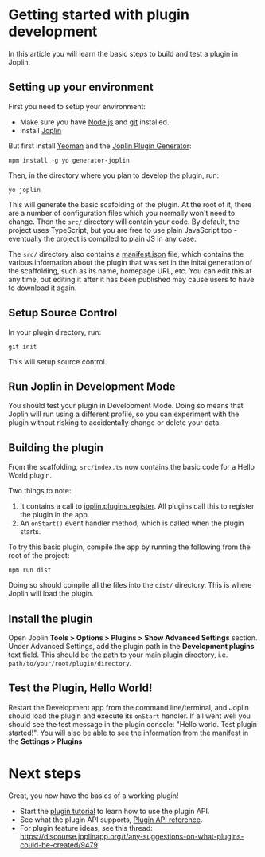 # Getting started with plugin development

In this article you will learn the basic steps to build and test a plugin in Joplin.

## Setting up your environment

First you need to setup your environment:

- Make sure you have [Node.js](https://nodejs.org/) and [git](https://git-scm.com) installed.
- Install [Joplin](https://joplinapp.org/)

But first install [Yeoman](https://yeoman.io/) and the [Joplin Plugin Generator](https://github.com/laurent22/joplin/tree/dev/packages/generator-joplin):
	
	npm install -g yo generator-joplin

Then, in the directory where you plan to develop the plugin, run:

	yo joplin

This will generate the basic scafolding of the plugin. At the root of it, there are a number of configuration files which you normally won't need to change. Then the `src/` directory will contain your code. By default, the project uses TypeScript, but you are free to use plain JavaScript too - eventually the project is compiled to plain JS in any case.

The `src/` directory also contains a [manifest.json](https://github.com/laurent22/joplin/blob/dev/readme/api/references/plugin_manifest.md) file, which contains the various information about the plugin that was set in the inital generation of the scaffolding, such as its name, homepage URL, etc. You can edit this at any time, but editing it after it has been published may cause users to have to download it again.

## Setup Source Control 

In your plugin directory, run: 

	git init 

This will setup source control.


## Run Joplin in Development Mode

You should test your plugin in Development Mode. Doing so means that Joplin will run using a different profile, so you can experiment with the plugin without risking to accidentally change or delete your data.

## Building the plugin

From the scaffolding, `src/index.ts` now contains the basic code for a Hello World plugin. 

Two things to note:
1. It contains a call to [joplin.plugins.register](https://joplinapp.org/api/references/plugin_api/classes/joplinplugins.html#register). All plugins call this to register the plugin in the app.
2. An `onStart()` event handler method, which is called when the plugin starts.

To try this basic plugin, compile the app by running the following from the root of the project:

	npm run dist

Doing so should compile all the files into the `dist/` directory. This is where Joplin will load the plugin.

## Install the plugin
Open Joplin **Tools > Options > Plugins > Show Advanced Settings** section. Under Advanced Settings, add the plugin path in the **Development plugins** text field. 
This should be the path to your main plugin directory, i.e. `path/to/your/root/plugin/directory`.

## Test the Plugin, Hello World!
Restart the Development app from the command line/terminal, and Joplin should load the plugin and execute its `onStart` handler. If all went well you should see the test message in the plugin console: "Hello world. Test plugin started!". You will also be able to see the information from the manifest in the **Settings > Plugins**

# Next steps
Great, you now have the basics of a working plugin! 

- Start the [plugin tutorial](https://github.com/laurent22/joplin/blob/dev/readme/api/tutorials/toc_plugin.md) to learn how to use the plugin API.
- See what the plugin API supports, [Plugin API reference](https://joplinapp.org/api/references/plugin_api/classes/joplin.html).
- For plugin feature ideas, see this thread: https://discourse.joplinapp.org/t/any-suggestions-on-what-plugins-could-be-created/9479
